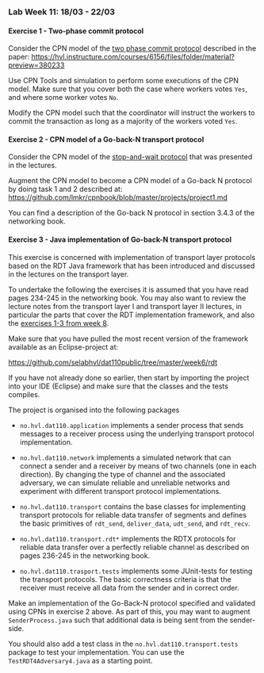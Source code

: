 ### Lab Week 11: 18/03 - 22/03

#### Exercise 1 - Two-phase commit protocol

Consider the CPN model of the [two phase commit protocol](https://github.com/selabhvl/dat110public/blob/master/week11/twophasecommitmodel.cpn) described in the paper: https://hvl.instructure.com/courses/6156/files/folder/material?preview=380233 

Use CPN Tools and simulation to perform some executions of the CPN model. Make sure that you cover both the case where workers votes `Yes`, and where some worker votes `No`.

Modify the CPN model such that the coordinator will instruct the workers to commit the transaction as long as a majority of the workers voted `Yes`.

#### Exercise 2 - CPN model of a Go-back-N transport protocol

Consider the CPN model of the [stop-and-wait protocol](https://github.com/selabhvl/dat110public/blob/master/week11/twophasecommitmodel.cpn) that was presented in the lectures.

Augment the CPN model to become a CPN model of a Go-back N protocol by doing task 1 and 2 described at: https://github.com/lmkr/cpnbook/blob/master/projects/project1.md

You can find a description of the Go-back N protocol in section 3.4.3 of the networking book.

#### Exercise 3 - Java implementation of Go-back-N transport protocol

This exercise is concerned with implementation of transport layer protocols based on the RDT Java framework that has been introduced and discussed in the lectures on the transport layer.

To undertake the following the exercises it is assumed that you have read pages 234-245 in the networking book. You may also want to review the lecture notes from the transport layer I and transport layer II lectures, in particular the parts that cover the RDT implementation framework, and also the [exercises 1-3 from week 8](https://github.com/selabhvl/dat110public/blob/master/week9/week9.md).

Make sure that you have pulled the most recent version of the framework available as an Eclipse-project at:

https://github.com/selabhvl/dat110public/tree/master/week6/rdt

If you have not already done so earlier, then start by importing the project into your IDE (Eclipse) and make sure that the classes and the tests compiles.

The project is organised into the following packages

- `no.hvl.dat110.application` implements a sender process that sends messages to a receiver process using the underlying transport protocol implementation.

- `no.hvl.dat110.network` implements a simulated network that can connect a sender and a receiver by means of two channels (one in each direction). By changing the type of channel and the associated adversary, we can simulate reliable and unreliable networks and experiment with different transport protocol implementations.

- `no.hvl.dat110.transport` contains the base classes for implementing transport protocols for reliable data transfer of segments and defines the basic primitives of `rdt_send`, `deliver_data`, `udt_send`, and `rdt_recv`.

- `no.hvl.dat110.transport.rdt*` implements the RDTX protocols for reliable data transfer over a perfectly reliable channel as described on pages 236-245 in the networking book.

- `no.hvl.dat110.trasport.tests` implements some JUnit-tests for testing the transport protocols. The basic correctness criteria is that the receiver must receive all data from the sender and in correct order.

Make an implementation of the Go-Back-N protocol specified and validated using CPNs in exercise 2 above. As part of this, you may want to augment `SenderProcess.java` such that additional data is being sent from the sender-side.

You should also add a test class in the `no.hvl.dat110.transport.tests` package to test your implementation. You can use the `TestRDT4Adversary4.java` as a starting point.
